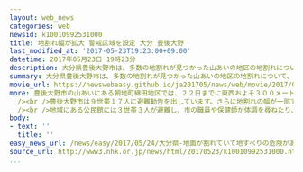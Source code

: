 ```yaml
---
layout: web_news
categories: web
newsid: k10010992531000
title: 地割れ幅が拡大 警戒区域を設定 大分 豊後大野
last_modified_at: '2017-05-23T19:23:00+09:00'
datetime: 2017年05月23日 19時23分
description: 大分県豊後大野市は、多数の地割れが見つかった山あいの地区の地割れについて、幅が広がっているとして、新たに地区の一部を災害対策基本法に基づく警戒区域に設定して関係者以外の立ち入りを禁止しました。
summary: 大分県豊後大野市は、多数の地割れが見つかった山あいの地区の地割れについて、幅が広がっているとして、新たに地区の一部を災害対策基本法に基づく警戒区域に設定して関係者以外の立ち入りを禁止しました。
movie_url: https://newswebeasy.github.io/ja201705/news/web/movie/2017/05/24/k10010992531000.mp4
more: 豊後大野市の山あいにある朝地町綿田地区では、２２日までに東西およそ３００メートル、南北およそ４００メートルの範囲に８１か所の地割れが確認されています。<br
  /><br />豊後大野市は９世帯１７人に避難勧告を出しています。さらに地割れの幅が一部で広がっているのが確認されたとして、新たに現場周辺の南北およそ９００メートル、東西およそ６３０メートルの区域を災害対策基本法に基づく警戒区域に設定し、関係者以外の立ち入りを禁止しました。<br
  /><br />地域にある公民館には３世帯３人が避難し、市の職員や保健師が体調を尋ねたり、今後の生活について相談を受けたりしていました。避難した８６歳の女性は「私の家は地割れが確認されている場所とは川を隔てていて大丈夫だと思っていたので、避難勧告の連絡が来たときにはびっくりしました。きょうはとりあえず公民館に泊まりますが、住み慣れた家にいつ戻れるかわからないので不安です」と話していました。
body:
- text: ''
  title: ''
easy_news_url: /news/easy/2017/05/24/大分県-地面が割れていて地すべりの危険がある/
source_url: http://www3.nhk.or.jp/news/html/20170523/k10010992531000.html
...
```

